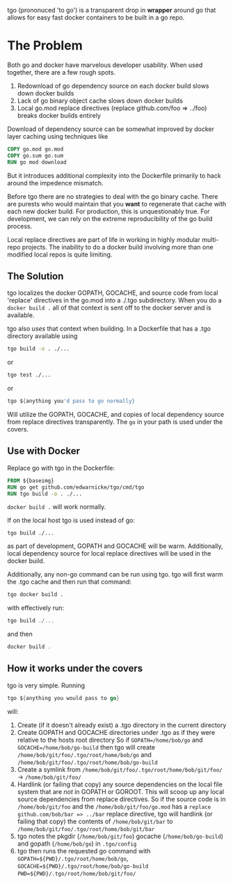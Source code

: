 tgo (prononuced 'to go') is a transparent drop in **wrapper** around go that allows for easy fast docker containers to be built in a go repo.

# The Problem

Both go and docker have marvelous developer usability.  When used together, there are a few rough spots.

1. Redownload of go dependency source on each docker build slows down docker builds
1. Lack of go binary object cache slows down docker builds
1. Local go.mod replace directives (replace github.com/foo => ../foo) breaks docker builds entirely

Download of dependency source can be somewhat improved by docker layer caching using techniques like

```dockerfile
COPY go.mod go.mod
COPY go.sum go.sum
RUN go mod download
```

But it introduces additional complexity into the Dockerfile primarily to hack around the impedence mismatch.

Before tgo there are no strategies to deal with the go binary cache.  There are purests who would maintain that you **want** to 
regenerate that cache with each new docker build.  For production, this is unquestionably true.  For development, we can rely on the
extreme reproducibility of the go build process.

Local replace directives are part of life in working in highly modular multi-repo projects.  The inability to do a docker build
involving more than one modified local repos is quite limiting.

## The Solution
tgo localizes the docker GOPATH, GOCACHE, and source code from local 'replace' directives in the go.mod into a ./.tgo subdirectory.
When you do a ```docker build .``` all of that context is sent off to the docker server and is available.

tgo also *uses* that context when building.  In a Dockerfile that has a .tgo directory available using

```bash
tgo build -o . ./...
```
or
```bash
tgo test ./...
```

or

```go
tgo ${anything you'd pass to go normally}
```

Will utilize the GOPATH, GOCACHE, and copies of local dependency source from replace directives transparently.
The ```go``` in your path is used under the covers.

## Use with Docker
Replace go with tgo in the Dockerfile:

```dockerfile
FROM ${baseimg}
RUN go get github.com/edwarnicke/tgo/cmd/tgo
RUN tgo build -o . ./...
```

```docker build .``` will work normally.

If on the local host tgo is used instead of go:

```tgo build ./...```

as part of development, GOPATH and GOCACHE will be warm.  Additionally, local dependency source
for local replace directives will be used in the docker build.

Additionally, any non-go command can be run using tgo. tgo will first warm the .tgo cache and then run that command:

```bash
tgo docker build .
```

with effectively run:
```go
tgo build ./...
```
and then
```go
docker build .
```

## How it works under the covers

tgo is very simple.  Running 

```go
tgo ${anything you would pass to go}
```

will:

1. Create (if it doesn't already exist) a .tgo directory in the current directory
1. Create GOPATH and GOCACHE directories under .tgo as if they were relative to the hosts root directory
  So if ```GOPATH=/home/bob/go``` and ```GOCACHE=/home/bob/go-build``` then tgo will create
  ```/home/bob/git/foo/.tgo/root/home/bob/go``` and ```/home/bob/git/foo/.tgo/root/home/bob/go-build```
1. Create a symlink from ```/home/bob/git/foo/.tgo/root/home/bob/git/foo/``` -> ```/home/bob/git/foo/```
1. Hardlink (or failing that copy) any source dependencies on the local file system that are *not* in GOPATH or GOROOT.
  This will scoop up any local source dependencies from replace directives.  So if the source code is in ```/home/bob/git/foo```
  and the ```/home/bob/git/foo/go.mod``` has a ```replace github.com/bob/bar => ../bar``` replace directive, tgo will hardlink (or failing that copy)
  the contents of ```/home/bob/git/bar``` to ```/home/bob/git/foo/.tgo/root/home/bob/git/bar```
1. tgo notes the pkgdir (````/home/bob/git/foo````) gocache (```/home/bob/go-build```) and gopath (```/home/bob/go```) in ```.tgo/config```
1. tgo then runs the requested go command with ```GOPATH=${PWD}/.tgo/root/home/bob/go```, ```GOCACHE=${PWD}/.tgo/root/home/bob/go-build```
  ```PWD=${PWD}/.tgo/root/home/bob/git/foo/```


